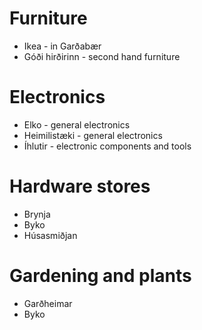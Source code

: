 
# Furniture

 * Ikea - in Garðabær
 * Góði hirðirinn - second hand furniture

# Electronics

 * Elko - general electronics
 * Heimilistæki - general electronics
 * Íhlutir - electronic components and tools

# Hardware stores

 * Brynja
 * Byko
 * Húsasmiðjan
 
# Gardening and plants

 * Garðheimar
 * Byko
 
